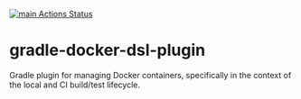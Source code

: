 [![main Actions Status](https://github.com/betterdevxp/gradle-docker-dsl-plugin/workflows/gradle-build/badge.svg)](https://github.com/betterdevxp/gradle-docker-dsl-plugin/actions)

# gradle-docker-dsl-plugin
Gradle plugin for managing Docker containers, specifically in the context of the local and CI build/test lifecycle.
